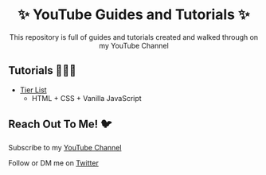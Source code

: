 <h1 align="center">✨ YouTube Guides and Tutorials ✨</h1>

<p align="center">This repository is full of guides and tutorials created and walked through on my YouTube Channel</p>


## Tutorials 👩🏾‍💻
* [Tier List](./tier-list/README.md)
  - HTML + CSS + Vanilla JavaScript

## Reach Out To Me! 🐦

Subscribe to my [YouTube Channel](https://www.youtube.com/c/IjemmaOnwuzulike)

Follow or DM me on [Twitter](https://twitter.com/ijemmaohno)
